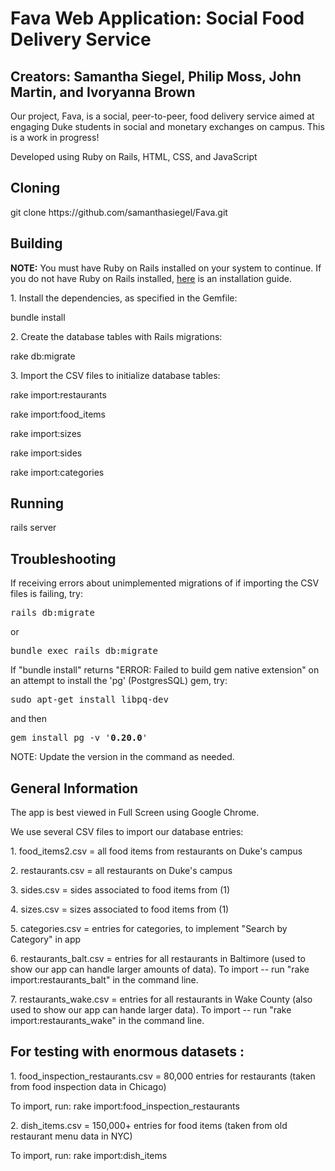<h1> Fava Web Application: Social Food Delivery Service </h1>
<h2> Creators: Samantha Siegel, Philip Moss, John Martin, and Ivoryanna Brown </h2>

<p> Our project, Fava, is a social, peer-to-peer, food delivery service aimed at engaging Duke students in social and monetary exchanges on campus. This is a work in progress! </p>

<p> Developed using Ruby on Rails, HTML, CSS, and JavaScript </p>

<h2> Cloning </h2>
git clone https://github.com/samanthasiegel/Fava.git

<h2> Building </h2>
<p><b>NOTE:</b> You must have Ruby on Rails installed on your system to continue. If you do not have Ruby on Rails installed, <a href="http://railsapps.github.io/installrubyonrails-ubuntu.html">here</a> is an installation guide.</p>

<p> 1. Install the dependencies, as specified in the Gemfile: </p>
<p> bundle install </p>
<p> 2. Create the database tables with Rails migrations: </p>
<p> rake db:migrate </p>
<p> 3. Import the CSV files to initialize database tables: </p>
<p> rake import:restaurants </p>
<p> rake import:food_items</p>
<p> rake import:sizes</p>
<p> rake import:sides</p>
<p> rake import:categories</p>


<h2> Running </h2>

<p>
rails server 
<p>

<h2> Troubleshooting </h2>
If receiving errors about unimplemented migrations of if importing the CSV files is failing, try:
<p style="font-family:'Lucida Console', monospace">rails db:migrate </p>
or
<p style="font-family:'Lucida Console', monospace"> bundle exec rails db:migrate </p>

If "bundle install" returns "ERROR: Failed to build gem native extension" on an attempt to install the 'pg' (PostgresSQL) gem, try: 

<p style="font-family:'Lucida Console', monospace">sudo apt-get install libpq-dev </p>
and then
<p style="font-family:'Lucida Console', monospace">gem install pg -v '<b>0.20.0</b>'</p>
NOTE: Update the version in the command as needed.

<h2> General Information </h2>
<p> The app is best viewed in Full Screen using Google Chrome. </p>
<p> We use several CSV files to import our database entries:</p>
<p>1. food_items2.csv = all food items from restaurants on Duke's campus</p>
<p>2. restaurants.csv = all restaurants on Duke's campus</p>
<p>3. sides.csv = sides associated to food items from (1)</p>
<p>4. sizes.csv = sizes associated to food items from (1)</p>
<p>5. categories.csv = entries for categories, to implement "Search by Category" in app</p>
<p>6. restaurants_balt.csv = entries for all restaurants in Baltimore (used to show our app can handle larger amounts of data). To import -- run "rake import:restaurants_balt" in the command line.</p>
<p>7. restaurants_wake.csv = entries for all restaurants in Wake County (also used to show our app can hande larger data). To import -- run "rake import:restaurants_wake" in the command line.</p>
<h2> For testing with enormous datasets :</h2>
<p> 1. food_inspection_restaurants.csv = 80,000 entries for restaurants (taken from food inspection data in Chicago)</p>
<p> To import, run: rake import:food_inspection_restaurants </p>
<p> 2. dish_items.csv = 150,000+ entries for food items (taken from old restaurant menu data in NYC) </p>
<p> To import, run: rake import:dish_items </p>

